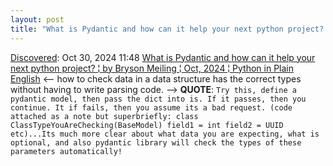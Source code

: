 ```yaml
---
layout: post
title: "What is Pydantic and how can it help your next python project? ¦ by Bryson Meiling ¦ Oct, 2024 ¦ Python in Plain English"
---
```

[Discovered](http://rolandtanglao.com/2020/07/29/p1-blogthis-checkvist-list-links-to-blog/): Oct 30, 2024 11:48 [What is Pydantic and how can it help your next python project? ¦ by Bryson Meiling ¦ Oct, 2024 ¦ Python in Plain English](https://python.plainenglish.io/what-is-pydantic-and-how-can-it-help-your-next-python-project-a2d1bc01c91b) <-- how to check data in a data structure has the correct types without having to write parsing code. --> **QUOTE**: `Try this, define a pydantic model, then pass the dict into is. If it passes, then you continue. It if fails, then you assume its a bad request. (code attached as a note but superbriefly: class ClassTypeYouAreChecking(BaseModel) field1 = int field2 = UUID etc)...Its much more clear about what data you are expecting, what is optional, and also pydantic library will check the types of these parameters automatically!`
